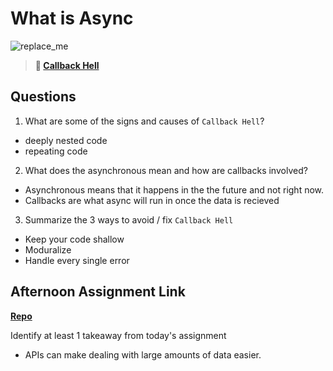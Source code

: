 # What is Async

![replace_me](https://codeworks.blob.core.windows.net/public/assets/img/illustrations/placeholder.svg)

> **📖 [Callback Hell](https://codeworksacademy.com/fs-student-guide/resources/wk4/01-Callbacks)**

## Questions

1. What are some of the signs and causes of `Callback Hell`?
- deeply nested code
- repeating code

2. What does the asynchronous mean and how are callbacks involved?
- Asynchronous means that it happens in the the future and not right now. 
- Callbacks are what async will run in once the data is recieved

3. Summarize the 3 ways to avoid / fix `Callback Hell`
- Keep your code shallow
- Moduralize
- Handle every single error

## Afternoon Assignment Link

**[Repo](https://github.com/josuehdz0/trivia)**

Identify at least 1 takeaway from today's assignment
- APIs can make dealing with large amounts of data easier. 
